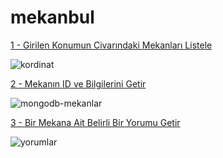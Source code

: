 # mekanbul

<a href="https://mekanbul.seyithansaltturk.repl.co/api/mekanlar?enlem=37.7&boylam=35.4">
1 - Girilen Konumun Civarındaki Mekanları Listele</a>

![kordinat](https://user-images.githubusercontent.com/104761312/203406737-5851baf7-6f57-4836-9876-d02b96a3b9db.png)




<a href="https://mekanbul.seyithansaltturk.repl.co/api/mekanlar/637b73dbd26cc8c496910bda"> 2 - Mekanın ID ve Bilgilerini Getir</a>

![mongodb-mekanlar](https://user-images.githubusercontent.com/104761312/203406651-9d98f007-3840-426b-94df-e034df2ec0d4.png)

<a href="https://mekanbul.seyithansaltturk.repl.co/api/mekanlar/637b73dbd26cc8c496910bda/yorumlar/637b73f62b41a4d10f319e8e">3 - Bir Mekana Ait Belirli Bir Yorumu Getir</a>

![yorumlar](https://user-images.githubusercontent.com/104761312/203408449-2ad76b01-816e-4c7d-a232-3a928fdb501c.png)
